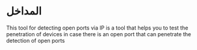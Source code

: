 # المداخل
This tool for detecting open ports via IP is a tool that helps you to test the penetration of devices in case there is an open port that can penetrate the detection of open ports
